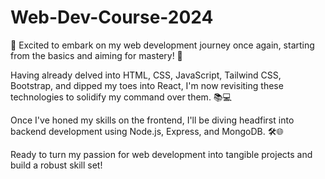 # Web-Dev-Course-2024
🚀 Excited to embark on my web development journey once again, starting from the basics and aiming for mastery! 🌟

Having already delved into HTML, CSS, JavaScript, Tailwind CSS, Bootstrap, and dipped my toes into React, I'm now revisiting these technologies to solidify my command over them. 📚💻

Once I've honed my skills on the frontend, I'll be diving headfirst into backend development using Node.js, Express, and MongoDB. 🛠️🌐

Ready to turn my passion for web development into tangible projects and build a robust skill set! 
